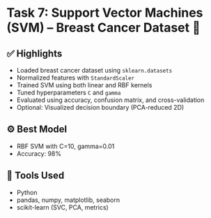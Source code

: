 # Task 7: Support Vector Machines (SVM) – Breast Cancer Dataset 🎯

## ✅ Highlights
- Loaded breast cancer dataset using `sklearn.datasets`
- Normalized features with `StandardScaler`
- Trained SVM using both linear and RBF kernels
- Tuned hyperparameters `C` and `gamma`
- Evaluated using accuracy, confusion matrix, and cross-validation
- Optional: Visualized decision boundary (PCA-reduced 2D)

## ⚙️ Best Model
- RBF SVM with C=10, gamma=0.01
- Accuracy: 98%

## 🔧 Tools Used
- Python
- pandas, numpy, matplotlib, seaborn
- scikit-learn (SVC, PCA, metrics)
